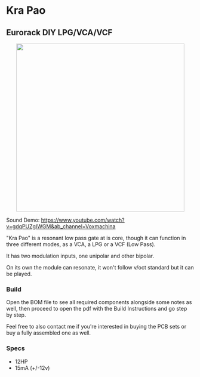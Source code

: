 # Kra Pao
## Eurorack DIY LPG/VCA/VCF

<p align="center">
  <img src="https://github.com/musicdevghost/eurorack/blob/main/KRA%20PAO%20-%20RESONANT%20LOW%20PASS%20GATE/Images/real_faceplate.png" width="450">
</p>

Sound Demo: https://www.youtube.com/watch?v=gdqPUZgIWGM&ab_channel=Voxmachina

"Kra Pao" is a resonant low pass gate at is core, though it can function in three different modes, as a VCA, a LPG or a VCF (Low Pass).

It has two modulation inputs, one unipolar and other bipolar.

On its own the module can resonate, it won't follow v/oct standard but it can be played.

### Build
Open the BOM file to see all required components alongside some notes as well, then proceed to open the pdf with the Build Instructions and go step by step.

Feel free to also contact me if you're interested in buying the PCB sets or buy a fully assembled one as well.

### Specs

* 12HP
* 15mA (+/-12v)

